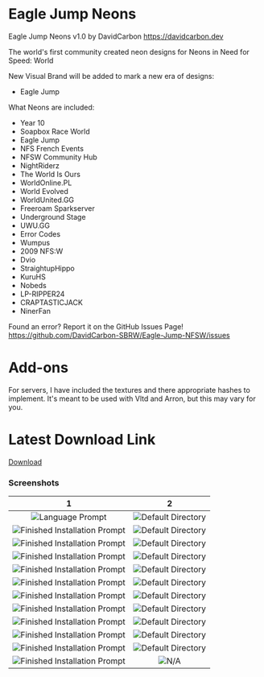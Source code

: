 # Eagle Jump Neons

Eagle Jump Neons v1.0
by DavidCarbon
https://davidcarbon.dev

The world's first community created neon designs for Neons in Need for Speed: World

New Visual Brand will be added to mark a new era of designs:
- Eagle Jump

What Neons are included:
- Year 10
- Soapbox Race World
- Eagle Jump
- NFS French Events
- NFSW Community Hub
- NightRiderz
- The World Is Ours
- WorldOnline.PL
- World Evolved
- WorldUnited.GG
- Freeroam Sparkserver
- Underground Stage
- UWU.GG
- Error Codes
- Wumpus
- 2009 NFS:W
- Dvio
- StraightupHippo
- KuruHS
- Nobeds
- LP-RIPPER24
- CRAPTASTICJACK
- NinerFan

Found an error? Report it on the GitHub Issues Page!
https://github.com/DavidCarbon-SBRW/Eagle-Jump-NFSW/issues

# Add-ons

For servers, I have included the textures and there appropriate hashes to implement. It's meant to be used with Vltd and Arron, but this may vary for you.

# Latest Download Link

[Download](https://github.com/1DavidCarbon/Eagle-Jump-NFSW/archive/master.zip)

### Screenshots
1             |  2
:-------------------------:|:-------------------------:
![Language Prompt](https://rawcdn.githack.com/1DavidCarbon/Eagle-Jump-NFSW/37869740660166c6098c20cb968fbb59e4c06f7c/.github/Images/store.jpg) | ![Default Directory](https://rawcdn.githack.com/1DavidCarbon/Eagle-Jump-NFSW/37869740660166c6098c20cb968fbb59e4c06f7c/.github/Images/nfsw071.jpg)
![Finished Installation Prompt](https://rawcdn.githack.com/1DavidCarbon/Eagle-Jump-NFSW/37869740660166c6098c20cb968fbb59e4c06f7c/.github/Images/nfsw072.jpg) | ![Default Directory](https://rawcdn.githack.com/1DavidCarbon/Eagle-Jump-NFSW/37869740660166c6098c20cb968fbb59e4c06f7c/.github/Images/nfsw073.jpg)
![Finished Installation Prompt](https://rawcdn.githack.com/1DavidCarbon/Eagle-Jump-NFSW/37869740660166c6098c20cb968fbb59e4c06f7c/.github/Images/nfsw074.jpg) | ![Default Directory](https://rawcdn.githack.com/1DavidCarbon/Eagle-Jump-NFSW/37869740660166c6098c20cb968fbb59e4c06f7c/.github/Images/nfsw075.jpg)
![Finished Installation Prompt](https://rawcdn.githack.com/1DavidCarbon/Eagle-Jump-NFSW/37869740660166c6098c20cb968fbb59e4c06f7c/.github/Images/nfsw076.jpg) | ![Default Directory](https://rawcdn.githack.com/1DavidCarbon/Eagle-Jump-NFSW/37869740660166c6098c20cb968fbb59e4c06f7c/.github/Images/nfsw077.jpg)
![Finished Installation Prompt](https://rawcdn.githack.com/1DavidCarbon/Eagle-Jump-NFSW/37869740660166c6098c20cb968fbb59e4c06f7c/.github/Images/nfsw078.jpg) | ![Default Directory](https://rawcdn.githack.com/1DavidCarbon/Eagle-Jump-NFSW/37869740660166c6098c20cb968fbb59e4c06f7c/.github/Images/nfsw079.jpg)
![Finished Installation Prompt](https://rawcdn.githack.com/1DavidCarbon/Eagle-Jump-NFSW/37869740660166c6098c20cb968fbb59e4c06f7c/.github/Images/nfsw080.jpg) | ![Default Directory](https://rawcdn.githack.com/1DavidCarbon/Eagle-Jump-NFSW/37869740660166c6098c20cb968fbb59e4c06f7c/.github/Images/nfsw081.jpg)
![Finished Installation Prompt](https://rawcdn.githack.com/1DavidCarbon/Eagle-Jump-NFSW/37869740660166c6098c20cb968fbb59e4c06f7c/.github/Images/nfsw082.jpg) | ![Default Directory](https://rawcdn.githack.com/1DavidCarbon/Eagle-Jump-NFSW/37869740660166c6098c20cb968fbb59e4c06f7c/.github/Images/nfsw083.jpg)
![Finished Installation Prompt](https://rawcdn.githack.com/1DavidCarbon/Eagle-Jump-NFSW/37869740660166c6098c20cb968fbb59e4c06f7c/.github/Images/nfsw084.jpg) | ![Default Directory](https://rawcdn.githack.com/1DavidCarbon/Eagle-Jump-NFSW/37869740660166c6098c20cb968fbb59e4c06f7c/.github/Images/nfsw085.jpg)
![Finished Installation Prompt](https://rawcdn.githack.com/1DavidCarbon/Eagle-Jump-NFSW/37869740660166c6098c20cb968fbb59e4c06f7c/.github/Images/nfsw158.jpg) | ![Default Directory](https://rawcdn.githack.com/1DavidCarbon/Eagle-Jump-NFSW/37869740660166c6098c20cb968fbb59e4c06f7c/.github/Images/nfsw159.jpg)
![Finished Installation Prompt](https://rawcdn.githack.com/1DavidCarbon/Eagle-Jump-NFSW/37869740660166c6098c20cb968fbb59e4c06f7c/.github/Images/nfsw160.jpg) | ![Default Directory](https://rawcdn.githack.com/1DavidCarbon/Eagle-Jump-NFSW/37869740660166c6098c20cb968fbb59e4c06f7c/.github/Images/nfsw161.jpg)
![Finished Installation Prompt](https://rawcdn.githack.com/1DavidCarbon/Eagle-Jump-NFSW/37869740660166c6098c20cb968fbb59e4c06f7c/.github/Images/nfsw162.jpg) | ![Default Directory](https://rawcdn.githack.com/1DavidCarbon/Eagle-Jump-NFSW/37869740660166c6098c20cb968fbb59e4c06f7c/.github/Images/nfsw163.jpg)
![Finished Installation Prompt](https://rawcdn.githack.com/1DavidCarbon/Eagle-Jump-NFSW/37869740660166c6098c20cb968fbb59e4c06f7c/.github/Images/nfsw164.jpg) | ![N/A]()

